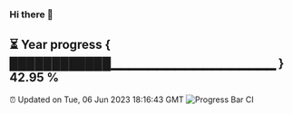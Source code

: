 ### Hi there 👋
⏳ Year progress { ████████████▁▁▁▁▁▁▁▁▁▁▁▁▁▁▁▁▁▁ } 42.95 %
---
⏰ Updated on Tue, 06 Jun 2023 18:16:43 GMT
![Progress Bar CI](https://github.com/liununu/liununu/workflows/Progress%20Bar%20CI/badge.svg)
